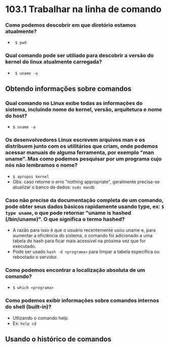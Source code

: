 # 103.1 Trabalhar na linha de comando

### Como podemos descobrir em que diretório estamos atualmente?
- ``` $ pwd```

### Qual comando pode ser utiliado para descobrir a versão do kernel do linux atualmente carregada?
- ``` $ uname -a```

## Obtendo informações sobre comandos

### Qual comando no Linux exibe todas as informações do sistema, incluindo nome do kernel, versão, arquitetura e nome do host?
- ```$ uname -a```

### Os desenvolvedores Linux escrevem arquivos man e os distribuem junto com os utilitários que criam, onde podemos acessar manuais de alguma ferramenta, por exemplo "man uname". Mas como podemos pesquisar por um programa cujo nós não lembramos o nome?
- ```$ apropos kernel```
- Obs: caso retorne o erro "nothing appropriate", geralmente precisa-se atualizar o banco de dados: ```sudo mandb```


### Caso não precise da documentação completa de um comando, pode obter seus dados básicos rapidamente usando type, ex: ```$ type uname```, o que pode retornar "uname is hashed (/bin/uname)". O que significa o termo hashed?
- A razão para isso é que o usuário recentemente usou uname e, para aumentar a eficiência
do sistema, o comando foi adicionado a uma tabela de hash para ficar mais acessível na próxima vez que for executado.
- Pode ser usado ```hash -d <programa>``` para limpar a tabela específica ou rebootado o servidor.

### Como podemos encontrar a localização absoluta de um comando? 
- ```$ which <programa>```

### Como podemos exibir informações sobre comandos internos do shell (built-in)?
- Utlizando o comando help.
- Ex: ```help cd```

## Usando o histórico de comandos